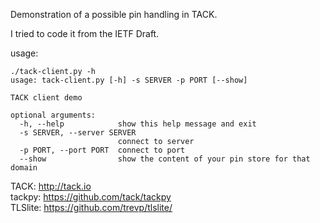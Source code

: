 Demonstration of a possible pin handling in TACK.

I tried to code it from the IETF Draft.

usage:
```
./tack-client.py -h
usage: tack-client.py [-h] -s SERVER -p PORT [--show]

TACK client demo

optional arguments:
  -h, --help            show this help message and exit
  -s SERVER, --server SERVER
                        connect to server
  -p PORT, --port PORT  connect to port
  --show                show the content of your pin store for that domain
```


TACK: http://tack.io  
tackpy: https://github.com/tack/tackpy  
TLSlite: https://github.com/trevp/tlslite/
